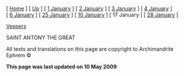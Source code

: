 \[ [Home](index.md) \] \[ [Up](jan-int.md) \] \[ [1 January](1january.md) \] \[ [2 January](jan02.md) \] \[ [3 January](3_january.md) \] \[ [4 January](4_january.md) \] \[ [6 January](6january.md) \] \[ [25 January](25_january.md) \] \[ [10 January](10_january.md) \] \[ 17 January \] \[ [28 January](28_january.md) \]

[Vespers](17%20January%20vespers.md)

SAINT ANTONY THE GREAT

All texts and translations on this page are copyright to Archimandrite Ephrem ©

**This page was last updated on 10 May 2009**
